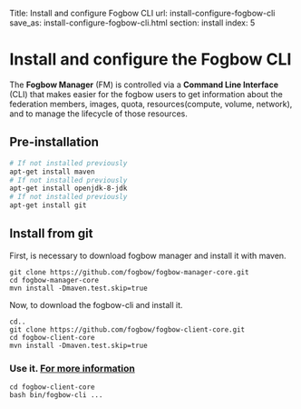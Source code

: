 Title: Install and configure Fogbow CLI
url: install-configure-fogbow-cli
save_as: install-configure-fogbow-cli.html
section: install
index: 5

Install and configure the Fogbow CLI
==========

The **Fogbow Manager** (FM) is controlled via a **Command Line Interface** (CLI) that makes easier for the fogbow users to get information about the federation members, images, quota, resources(compute, volume, network), and to manage the lifecycle of those resources. 

## Pre-installation 

```bash
# If not installed previously
apt-get install maven
# If not installed previously
apt-get install openjdk-8-jdk
# If not installed previously
apt-get install git
```

## Install from git

First, is necessary to download fogbow manager and install it with maven.
```shell
git clone https://github.com/fogbow/fogbow-manager-core.git
cd fogbow-manager-core
mvn install -Dmaven.test.skip=true
``` 

Now, to download the fogbow-cli and install it.
```shell
cd.. 
git clone https://github.com/fogbow/fogbow-client-core.git
cd fogbow-client-core
mvn install -Dmaven.test.skip=true
```

### Use it. <a href="https://github.com/fogbow/fogbowcloud.org/blob/new-cli-documentation/content/pages/fogbow-cli.md">For more information</a>
```
cd fogbow-client-core
bash bin/fogbow-cli ...
```
